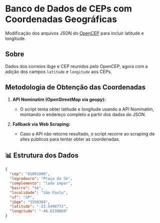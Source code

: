 # Banco de Dados de CEPs com Coordenadas Geográficas  

Modificação dos arquivos JSON do [OpenCEP](https://github.com/SeuAliado/OpenCEP) para incluir latitude e longitude.  

## Sobre  
Dados dos correios ibge e CEP reunidos pelo OpenCEP, agora com a adição dos campos `latitude` e `longitude` aos CEPs. 

## Metodologia de Obtenção das Coordenadas

1. **API Nominatim (OpenStreetMap via geopy):**
   - O script tenta obter latitude e longitude usando a API Nominatim, montando o endereço completo a partir dos dados do JSON.

2. **Fallback via Web Scraping:**
   - Caso a API não retorne resultado, o script recorre ao scraping de sites públicos para tentar obter as coordenadas.

## 📊 Estrutura dos Dados  

```json
{
  "cep": "01001000",
  "logradouro": "Praça da Sé",
  "complemento": "lado ímpar",
  "bairro": "Sé",
  "localidade": "São Paulo",
  "uf": "SP",
  "ibge": "3550308",
  "latitude": "-23.5498772",
  "longitude": "-46.6339869"
}
```
